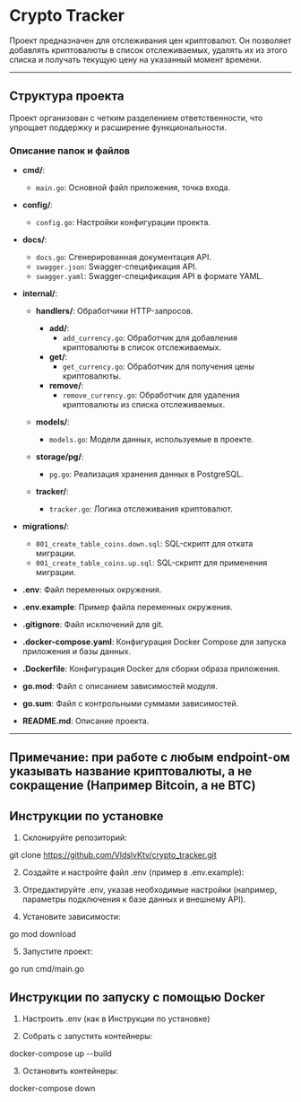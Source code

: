 # Crypto Tracker

Проект предназначен для отслеживания цен криптовалют. Он позволяет добавлять криптовалюты в список отслеживаемых, удалять их из этого списка и получать текущую цену на указанный момент времени.

---

## Структура проекта

Проект организован с четким разделением ответственности, что упрощает поддержку и расширение функциональности.

### Описание папок и файлов

- **cmd/**:
  - `main.go`: Основной файл приложения, точка входа.

- **config/**:  
  - `config.go`: Настройки конфигурации проекта.

- **docs/**:  
  - `docs.go`: Сгенерированная документация API.  
  - `swagger.json`: Swagger-спецификация API.  
  - `swagger.yaml`: Swagger-спецификация API в формате YAML.

- **internal/**:  
  - **handlers/**: Обработчики HTTP-запросов.  
    - **add/**:  
      - `add_currency.go`: Обработчик для добавления криптовалюты в список отслеживаемых.  
    - **get/**:  
      - `get_currency.go`: Обработчик для получения цены криптовалюты.  
    - **remove/**:  
      - `remove_currency.go`: Обработчик для удаления криптовалюты из списка отслеживаемых.  

  - **models/**:  
    - `models.go`: Модели данных, используемые в проекте.  

  - **storage/pg/**:  
    - `pg.go`: Реализация хранения данных в PostgreSQL.  

  - **tracker/**:  
    - `tracker.go`: Логика отслеживания криптовалют.  

- **migrations/**:  
  - `001_create_table_coins.down.sql`: SQL-скрипт для отката миграции.  
  - `001_create_table_coins.up.sql`: SQL-скрипт для применения миграции.  

- **.env**: Файл переменных окружения.  
- **.env.example**: Пример файла переменных окружения.  
- **.gitignore**: Файл исключений для git. 
- **.docker-compose.yaml**: Конфигурация Docker Compose для запуска приложения и базы данных.  
- **.Dockerfile**: Конфигурация Docker для сборки образа приложения. 
- **go.mod**: Файл с описанием зависимостей модуля.  
- **go.sum**: Файл с контрольными суммами зависимостей.  
- **README.md**: Описание проекта.  

---

## Примечание: при работе с любым endpoint-ом указывать название криптовалюты, а не сокращение (Например Bitcoin, а не BTC)

## Инструкции по установке

1. Склонируйте репозиторий:

  git clone https://github.com/VldslvKtv/crypto_tracker.git

2. Создайте и настройте файл .env (пример в .env.example):

3. Отредактируйте .env, указав необходимые настройки (например, параметры подключения к базе данных и внешнему API).

4. Установите зависимости:

  go mod download

5. Запустите проект:

  go run cmd/main.go

## Инструкции по запуску с помощью Docker

1. Настроить .env (как в Инструкции по установке)

2. Собрать с запустить контейнеры:

  docker-compose up --build

3. Остановить контейнеры:

  docker-compose down
